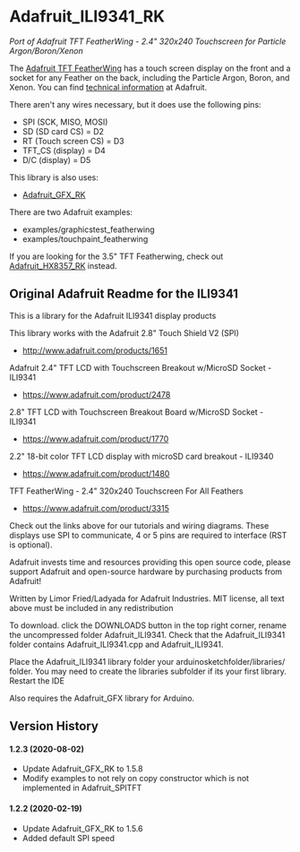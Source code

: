 # Adafruit_ILI9341_RK

*Port of Adafruit TFT FeatherWing - 2.4" 320x240 Touchscreen for Particle Argon/Boron/Xenon*

The [Adafruit TFT FeatherWing](https://www.adafruit.com/product/3315) has a touch screen display on the front and a socket for any Feather on the back, including the Particle Argon, Boron, and Xenon. You can find [technical information](https://learn.adafruit.com/adafruit-2-4-tft-touch-screen-featherwing) at Adafruit.

There aren't any wires necessary, but it does use the following pins:

- SPI (SCK, MISO, MOSI)
- SD (SD card CS) = D2
- RT (Touch screen CS) = D3
- TFT_CS (display) = D4
- D/C (display) = D5

This library is also uses:

- [Adafruit\_GFX\_RK](https://github.com/rickkas7/Adafruit_GFX_RK)

There are two Adafruit examples:

- examples/graphicstest\_featherwing
- examples/touchpaint\_featherwing

If you are looking for the 3.5" TFT Featherwing, check out [Adafruit\_HX8357\_RK](https://github.com/rickkas7/Adafruit_HX8357_RK) instead.


## Original Adafruit Readme for the ILI9341

This is a library for the Adafruit ILI9341 display products

This library works with the Adafruit 2.8" Touch Shield V2 (SPI)
  * http://www.adafruit.com/products/1651

Adafruit 2.4" TFT LCD with Touchscreen Breakout w/MicroSD Socket - ILI9341
  * https://www.adafruit.com/product/2478

2.8" TFT LCD with Touchscreen Breakout Board w/MicroSD Socket - ILI9341
  * https://www.adafruit.com/product/1770

2.2" 18-bit color TFT LCD display with microSD card breakout - ILI9340
  * https://www.adafruit.com/product/1480

TFT FeatherWing - 2.4" 320x240 Touchscreen For All Feathers 
  * https://www.adafruit.com/product/3315

Check out the links above for our tutorials and wiring diagrams.
These displays use SPI to communicate, 4 or 5 pins are required
to interface (RST is optional).

Adafruit invests time and resources providing this open source code,
please support Adafruit and open-source hardware by purchasing
products from Adafruit!

Written by Limor Fried/Ladyada for Adafruit Industries.
MIT license, all text above must be included in any redistribution

To download. click the DOWNLOADS button in the top right corner, rename the uncompressed folder Adafruit_ILI9341. Check that the Adafruit_ILI9341 folder contains Adafruit_ILI9341.cpp and Adafruit_ILI9341.

Place the Adafruit_ILI9341 library folder your arduinosketchfolder/libraries/ folder. You may need to create the libraries subfolder if its your first library. Restart the IDE

Also requires the Adafruit_GFX library for Arduino.

## Version History

#### 1.2.3 (2020-08-02)

- Update Adafruit_GFX_RK to 1.5.8
- Modify examples to not rely on copy constructor which is not implemented in Adafruit_SPITFT


#### 1.2.2 (2020-02-19)

- Update Adafruit_GFX_RK to 1.5.6
- Added default SPI speed
